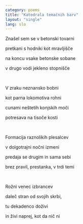 ```yaml
---
category: poems
title: "Katedrala temačnih barv"
layout: "single"
lang: slo
---
```


Znašel sem se v betonski tovarni

pretkani s hodniki kot mravljišče

na koncu vsake betonske sobane

v drugo vodi jekleno stopnišče

&nbsp;

V zraku neznansko bobni

kot parna lokomotiva rohni

cunami neštetih konjskih moči

potresava na tisoče kosti

&nbsp;

Formacija raznolikih plesalcev

v dolgotrajni nočni izmeni

predaja se drugim in sama sebi

brez pravil, prestanka, v trdi temi

&nbsp;

Rožni venec izbrancev

daleč stran od svojih skrbi,

tu dekadenco doživi

in živi naprej, kot da nič ni
